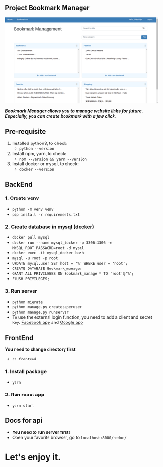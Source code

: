## Project Bookmark Manager
![This is an image](imgs/homePage.png)

***Bookmark Manager allows you to manage website links for future. Especially, you can create bookmark with a few click.***

## Pre-requisite
1. Installed python3, to check:
    - `python --version`
2. Install npm, yarn, to check:
    - `npm --version && yarn --version`
3. Install docker or mysql, to check: 
   - `docker --version`
## BackEnd
### 1. Create venv
- `python -m venv venv`
- `pip install -r requirements.txt`

### 2. Create database in mysql (docker)
- `docker pull mysql`
- `docker run --name mysql_docker -p 3306:3306 -e MYSQL_ROOT_PASSWORD=root -d mysql`
- `docker exec -it mysql_docker bash`
- `mysql -u root -p root`
- `UPDATE mysql.user SET host = '%' WHERE user = 'root';`
- `CREATE DATABASE Bookmark_manage;`
- `GRANT ALL PRIVILEGES ON Bookmark_manage.* TO 'root'@'%';`
- `FLUSH PRIVILEGES;`

### 3. Run server
- `python migrate`
- `python manage.py createsuperuser`
- `python manage.py runserver`
- To use the external login function, you need to add a client and secret key. [Facebook app](https://developers.facebook.com/apps/create/) and [Google app](https://console.cloud.google.com/projectcreate)


## FrontEnd
**You need to change directory first**
- `cd frontend`
### 1. Install package
- `yarn`
### 2. Run react app
- `yarn start`

## Docs for api
- **You need to run server first!**
- Open your favorite browser, go to `localhost:8000/redoc/`

# Let's enjoy it.
